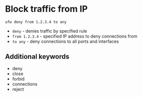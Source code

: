 # Block traffic from IP

```ufw
ufw deny from 1.2.3.4 to any
```

- `deny` - denies traffic by specified rule
- `from 1.2.3.4` - specified IP address to deny connections from
- `to any` - deny connections to all ports and interfaces


## Additional keywords
- deny
- close
- forbid
- connections
- reject
